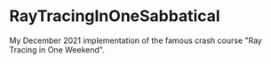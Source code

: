# RayTracingInOneSabbatical
My December 2021 implementation of the famous crash course "Ray Tracing in One Weekend".
